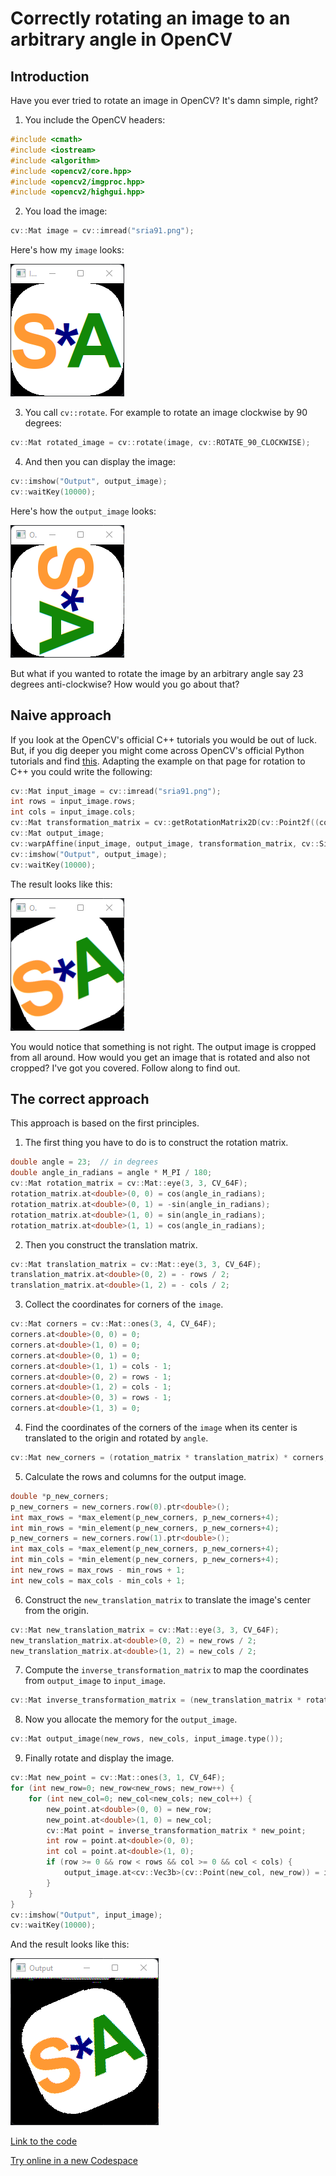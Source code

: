 # Correctly rotating an image to an arbitrary angle in OpenCV

## Introduction

Have you ever tried to rotate an image in OpenCV? It's damn simple, right?

1. You include the OpenCV headers:

```cpp
#include <cmath>
#include <iostream>
#include <algorithm>
#include <opencv2/core.hpp>
#include <opencv2/imgproc.hpp>
#include <opencv2/highgui.hpp>
```

2. You load the image:

```cpp
cv::Mat image = cv::imread("sria91.png");
```

Here's how my `image` looks: 

![input.png](input.png)

3. You call `cv::rotate`. For example to rotate an image clockwise by 90 degrees:

```cpp
cv::Mat rotated_image = cv::rotate(image, cv::ROTATE_90_CLOCKWISE);
```

4. And then you can display the image:

```cpp
cv::imshow("Output", output_image);
cv::waitKey(10000);
```

Here's how the `output_image` looks: 

![cv_rotate_-90.png](cv_rotate_-90.png)

But what if you wanted to rotate the image by an arbitrary angle say 23 degrees anti-clockwise? How would you go about that?

## Naive approach

If you look at the OpenCV's official C++ tutorials you would be out of luck. But, if you dig deeper you might come across OpenCV's official Python tutorials and find [this](https://docs.opencv.org/4.x/da/d6e/tutorial_py_geometric_transformations.html). Adapting the example on that page for rotation to C++ you could write the following:

```cpp
cv::Mat input_image = cv::imread("sria91.png");
int rows = input_image.rows;
int cols = input_image.cols;
cv::Mat transformation_matrix = cv::getRotationMatrix2D(cv::Point2f((cols-1)/2.0, (rows-1)/2.0), 23, 1);
cv::Mat output_image;
cv::warpAffine(input_image, output_image, transformation_matrix, cv::Size(cols, rows));
cv::imshow("Output", output_image);
cv::waitKey(10000);
```

The result looks like this: 

![cv_warpAffine_rotate_23.png](cv_warpAffine_rotate_23.png)

You would notice that something is not right. The output image is cropped from all around. How would you get an image that is rotated and also not cropped? I've got you covered. Follow along to find out.

## The correct approach

This approach is based on the first principles.

1. The first thing you have to do is to construct the rotation matrix.

```cpp
double angle = 23;  // in degrees
double angle_in_radians = angle * M_PI / 180;
cv::Mat rotation_matrix = cv::Mat::eye(3, 3, CV_64F);
rotation_matrix.at<double>(0, 0) = cos(angle_in_radians);
rotation_matrix.at<double>(0, 1) = -sin(angle_in_radians);
rotation_matrix.at<double>(1, 0) = sin(angle_in_radians);
rotation_matrix.at<double>(1, 1) = cos(angle_in_radians);
```

2. Then you construct the translation matrix.

```cpp
cv::Mat translation_matrix = cv::Mat::eye(3, 3, CV_64F);
translation_matrix.at<double>(0, 2) = - rows / 2;
translation_matrix.at<double>(1, 2) = - cols / 2;
```

3. Collect the coordinates for corners of the `image`.

```cpp
cv::Mat corners = cv::Mat::ones(3, 4, CV_64F);
corners.at<double>(0, 0) = 0;
corners.at<double>(1, 0) = 0;
corners.at<double>(0, 1) = 0;
corners.at<double>(1, 1) = cols - 1;
corners.at<double>(0, 2) = rows - 1;
corners.at<double>(1, 2) = cols - 1;
corners.at<double>(0, 3) = rows - 1;
corners.at<double>(1, 3) = 0;
```

4. Find the coordinates of the corners of the `image` when its center is translated to the origin and rotated by `angle`.

```cpp
cv::Mat new_corners = (rotation_matrix * translation_matrix) * corners;
```

5. Calculate the rows and columns for the output image.

```cpp
double *p_new_corners;
p_new_corners = new_corners.row(0).ptr<double>();
int max_rows = *max_element(p_new_corners, p_new_corners+4);
int min_rows = *min_element(p_new_corners, p_new_corners+4);
p_new_corners = new_corners.row(1).ptr<double>();
int max_cols = *max_element(p_new_corners, p_new_corners+4);
int min_cols = *min_element(p_new_corners, p_new_corners+4);
int new_rows = max_rows - min_rows + 1;
int new_cols = max_cols - min_cols + 1;
```

6. Construct the `new_translation_matrix` to translate the image's center from the origin.

```cpp
cv::Mat new_translation_matrix = cv::Mat::eye(3, 3, CV_64F);
new_translation_matrix.at<double>(0, 2) = new_rows / 2;
new_translation_matrix.at<double>(1, 2) = new_cols / 2;
```

7. Compute the `inverse_transformation_matrix` to map the coordinates from `output_image` to `input_image`.

```cpp
cv::Mat inverse_transformation_matrix = (new_translation_matrix * rotation_matrix * translation_matrix).inv();
```

8. Now you allocate the memory for the `output_image`.

```cpp
cv::Mat output_image(new_rows, new_cols, input_image.type());
```

9. Finally rotate and display the image.

```cpp
cv::Mat new_point = cv::Mat::ones(3, 1, CV_64F);
for (int new_row=0; new_row<new_rows; new_row++) {
    for (int new_col=0; new_col<new_cols; new_col++) {
        new_point.at<double>(0, 0) = new_row;
        new_point.at<double>(1, 0) = new_col;
        cv::Mat point = inverse_transformation_matrix * new_point;
        int row = point.at<double>(0, 0);
        int col = point.at<double>(1, 0);
        if (row >= 0 && row < rows && col >= 0 && col < cols) {
            output_image.at<cv::Vec3b>(cv::Point(new_col, new_row)) = input_image.at<cv::Vec3b>(cv::Point(col, row));
        }
    }
}
cv::imshow("Output", input_image);
cv::waitKey(10000);
```

And the result looks like this: 

![correct_rotate_23.png](correct_rotate_23.png)

[Link to the code](https://github.com/sria91/opencv_image_rotation.git)

[Try online in a new Codespace](https://codespace.new/sria91/opencv_image_rotation)
